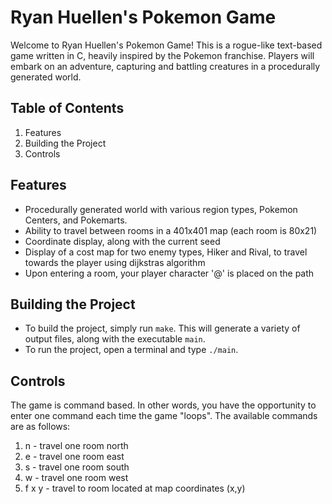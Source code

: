 # Ryan Huellen's Pokemon Game

Welcome to Ryan Huellen's Pokemon Game! This is a rogue-like text-based game written in C, heavily inspired by the Pokemon franchise. Players will embark on an adventure, capturing and battling creatures in a procedurally generated world.

## Table of Contents

1. Features
2. Building the Project
3. Controls

## Features

- Procedurally generated world with various region types, Pokemon Centers, and Pokemarts.
- Ability to travel between rooms in a 401x401 map (each room is 80x21)
- Coordinate display, along with the current seed
- Display of a cost map for two enemy types, Hiker and Rival, to travel towards the player using dijkstras algorithm
- Upon entering a room, your player character '@' is placed on the path

## Building the Project

- To build the project, simply run `make`. This will generate a variety of output files, along with the executable `main`.
- To run the project, open a terminal and type `./main`.

## Controls

The game is command based. In other words, you have the opportunity to enter one command each time the game "loops". The available commands are as follows:

1. n - travel one room north
2. e - travel one room east
3. s - travel one room south
4. w - travel one room west
5. f x y - travel to room located at map coordinates (x,y)
